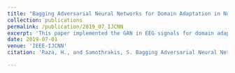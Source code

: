 ```yaml
---
title: "Bagging Adversarial Neural Networks for Domain Adaptation in Non-Stationary EEG"
collection: publications
permalink: /publication/2019_07_IJCNN
excerpt: 'This paper implemented the GAN in EEG signals for domain adaptation'
date: 2019-07-01
venue: 'IEEE-IJCNN'
citation: 'Raza, H., and Samothrakis, S. Bagging Adversarial Neural Networks for Domain Adaptation in Non-Stationary EEG. <i> 2019 International Joint Conference on Neural Networks (IJCNN)</i>. Budapest, Hungary, 2019, pp. 1-7.'

---
```


<!-- [Article publicly available here](https://onlinelibrary.wiley.com/doi/full/10.1111/ijpo.12512) -->


